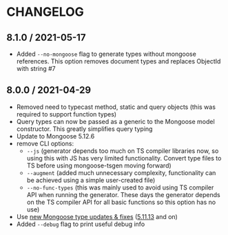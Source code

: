 # CHANGELOG

## 8.1.0 / 2021-05-17

* Added `--no-mongoose` flag to generate types without mongoose references. This option removes document types and replaces ObjectId with string #7

## 8.0.0 / 2021-04-29

* Removed need to typecast method, static and query objects (this was required to support function types)
* Query types can now be passed as a generic to the Mongoose model constructor. This greatly simplifies query typing
* Update to Mongoose 5.12.6
* remove CLI options:
  - `--js` (generator depends too much on TS compiler libraries now, so using this with JS has very limited functionality. Convert type files to TS before using mongoose-tsgen moving forward)
  - `--augment` (added much unnecessary complexity, functionality can be achieved using a simple user-created file)
  - `--no-func-types` (this was mainly used to avoid using TS compiler API when running the generator. These days the generator depends on the TS compiler API for all basic functions so this option has no use)
* Use [new Mongoose type updates & fixes](https://github.com/Automattic/mongoose/blob/master/History.md) ([5.11.13](https://github.com/Automattic/mongoose/blob/master/History.md#51113--2021-01-20) and on)
* Added `--debug` flag to print useful debug info
